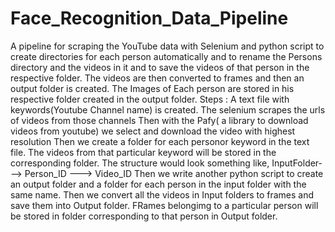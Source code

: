 # Face_Recognition_Data_Pipeline
A pipeline for scraping the YouTube data with Selenium and python script to create directories for each person automatically and to rename the Persons directory and the videos in it and to save the videos of that person in the respective folder. The videos are then converted to frames and then an output folder is created. The Images of Each person are stored in his respective folder created in the output folder. 
Steps :
A text file with keywords(Youtube Channel name) is created.
The selenium scrapes the urls of videos from those channels
Then with the Pafy( a library to download videos from youtube) we select and download the video with highest resolution
Then we create a folder for each personor keyword in the text file.
The videos from that particular keyword will be stored in the corresponding folder.
The structure would look something like, InputFolder---> Person_ID ---> Video_ID
Then we write another python script to create an output folder and a folder for each person in the input folder with the same name.
Then we convert all the videos in Input folders to frames and save them into Output folder. FRames belongimg to a particular person will be stored in folder corresponding to that person in Output folder.
